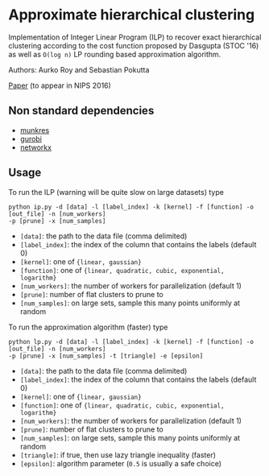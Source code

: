 # Approximate hierarchical clustering  

Implementation of Integer Linear Program (ILP) to recover exact hierarchical clustering
according to the cost function proposed by Dasgupta (STOC '16) as well as `O(log n)`
LP rounding based approximation algorithm. 

Authors: Aurko Roy and Sebastian Pokutta

[Paper](https://sites.google.com/site/royaurko/cost-clustering.pdf) (to appear in NIPS 2016) 

## Non standard dependencies
 - [munkres](https://pypi.python.org/pypi/munkres/)
 - [gurobi](http://www.gurobi.com/) 
 - [networkx](https://pypi.python.org/pypi/networkx/)

## Usage
To run the ILP (warning will be quite slow on large datasets) type

```shell
python ip.py -d [data] -l [label_index] -k [kernel] -f [function] -o [out_file] -n [num_workers] 
-p [prune] -x [num_samples]
```

* `[data]`: the path to the data file (comma delimited)
* `[label_index]`: the index of the column that contains the labels (default 0)
* `[kernel]`: one of `{linear, gaussian}`
* `[function]`: one of `{linear, quadratic, cubic, exponential, logarithm}`
* `[num_workers]`: the number of workers for parallelization (default 1)
* `[prune]`: number of flat clusters to prune to
* `[num_samples]`: on large sets, sample this many points uniformly at random

To run the approximation algorithm (faster) type

```shell
python lp.py -d [data] -l [label_index] -k [kernel] -f [function] -o [out_file] -n [num_workers] 
-p [prune] -x [num_samples] -t [triangle] -e [epsilon]
```

* `[data]`: the path to the data file (comma delimited)
* `[label_index]`: the index of the column that contains the labels (default 0)
* `[kernel]`: one of `{linear, gaussian}`
* `[function]`: one of `{linear, quadratic, cubic, exponential, logarithm}`
* `[num_workers]`: the number of workers for parallelization (default 1)
* `[prune]`: number of flat clusters to prune to
* `[num_samples]`: on large sets, sample this many points uniformly at random
* `[triangle]`: if true, then use lazy triangle inequality (faster)
* `[epsilon]`: algorithm parameter (`0.5` is usually a safe choice)
